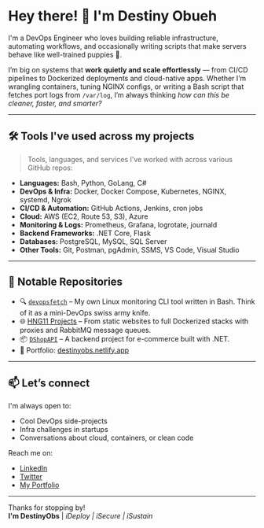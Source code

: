 # Hey there! 👋 I'm Destiny Obueh

I'm a DevOps Engineer who loves building reliable infrastructure, automating workflows, and occasionally writing scripts that make servers behave like well-trained puppies 🐶.

I’m big on systems that **work quietly and scale effortlessly** — from CI/CD pipelines to Dockerized deployments and cloud-native apps. Whether I’m wrangling containers, tuning NGINX configs, or writing a Bash script that fetches port logs from `/var/log`, I’m always thinking *how can this be cleaner, faster, and smarter?*

---

## 🛠️ Tools I've used across my projects

> Tools, languages, and services I’ve worked with across various GitHub repos:

- **Languages:** Bash, Python, GoLang, C#
- **DevOps & Infra:** Docker, Docker Compose, Kubernetes, NGINX, systemd, Ngrok
- **CI/CD & Automation:** GitHub Actions, Jenkins, cron jobs
- **Cloud:** AWS (EC2, Route 53, S3), Azure
- **Monitoring & Logs:** Prometheus, Grafana, logrotate, journald
- **Backend Frameworks:** .NET Core, Flask
- **Databases:** PostgreSQL, MySQL, SQL Server
- **Other Tools:** Git, Postman, pgAdmin, SSMS, VS Code, Visual Studio

---

## 📂 Notable Repositories

- 🔍 [`devopsfetch`](https://github.com/DestinyObs/devopsfetch) – My own Linux monitoring CLI tool written in Bash. Think of it as a mini-DevOps swiss army knife.
- 🌐 [HNG11 Projects](https://github.com/DestinyObs/HNG11) – From static websites to full Dockerized stacks with proxies and RabbitMQ message queues.
- 📦 [`DShopAPI`](https://github.com/DestinyObs/DShopAPI) – A backend project for e-commerce built with .NET.
- 🎯 Portfolio: [destinyobs.netlify.app](https://destinyobs.netlify.app/)

---

## 📫 Let’s connect

I'm always open to:
- Cool DevOps side-projects
- Infra challenges in startups
- Conversations about cloud, containers, or clean code

Reach me on:
- [LinkedIn](https://www.linkedin.com/in/destinyobs/)
- [Twitter](https://twitter.com/DestinyObs)
- [My Portfolio](https://destinyobs.netlify.app/)

---

Thanks for stopping by!  
**I'm DestinyObs** | *iDeploy | iSecure | iSustain*
